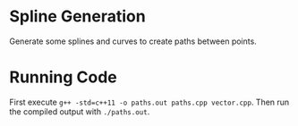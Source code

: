 # Spline Generation

Generate some splines and curves to create paths between points.

# Running Code
First execute `g++ -std=c++11 -o paths.out paths.cpp vector.cpp`.
Then run the compiled output with `./paths.out`.